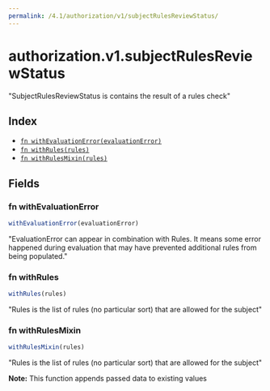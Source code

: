 ```yaml
---
permalink: /4.1/authorization/v1/subjectRulesReviewStatus/
---
```


# authorization.v1.subjectRulesReviewStatus

"SubjectRulesReviewStatus is contains the result of a rules check"

## Index

* [`fn withEvaluationError(evaluationError)`](#fn-withevaluationerror)
* [`fn withRules(rules)`](#fn-withrules)
* [`fn withRulesMixin(rules)`](#fn-withrulesmixin)

## Fields

### fn withEvaluationError

```ts
withEvaluationError(evaluationError)
```

"EvaluationError can appear in combination with Rules.  It means some error happened during evaluation that may have prevented additional rules from being populated."

### fn withRules

```ts
withRules(rules)
```

"Rules is the list of rules (no particular sort) that are allowed for the subject"

### fn withRulesMixin

```ts
withRulesMixin(rules)
```

"Rules is the list of rules (no particular sort) that are allowed for the subject"

**Note:** This function appends passed data to existing values